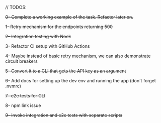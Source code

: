 // TODOS:

~~0- Complete a working example of the task. Refactor later on.~~

~~1- Retry mechanism for the endpoints returning 500~~

~~2- Integration testing with Nock~~

3- Refactor CI setup with GitHub Actions

4- Maybe instead of basic retry mechanism, we can also demonstrate circuit breakers

~~5- Convert it to a CLI that gets the API key as an argument~~

6- Add docs for setting up the dev env and running the app (don't forget .nvmrc)

~~7- e2e tests for CLI~~

8- npm link issue

~~9- Invoke integration and e2e tests with separate scripts~~
